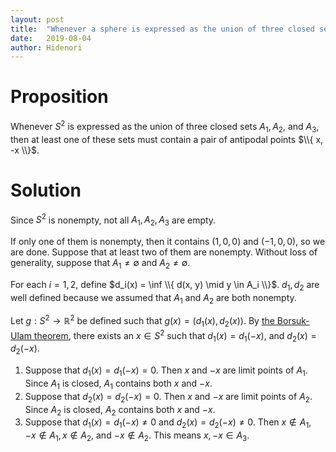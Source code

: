 ```yaml
---
layout: post
title:  "Whenever a sphere is expressed as the union of three closed sets $A_1, A_2$, and $A_3$, then at least one of these sets must contain a pair of antipodal points"
date:   2019-08-04
author: Hidenori
---
```


# Proposition
Whenever $S^2$ is expressed as the union of three closed sets $A_1, A_2$, and $A_3$, then at least one of these sets must contain a pair of antipodal points $\\{ x, -x \\}$.

# Solution

Since $S^2$ is nonempty, not all $A_1, A_2, A_3$ are empty.

If only one of them is nonempty, then it contains $(1, 0, 0)$ and $(-1, 0, 0)$, so we are done.
Suppose that at least two of them are nonempty.
Without loss of generality, suppose that $A_1 \ne \emptyset$ and $A_2 \ne \emptyset$.

For each $i = 1, 2$, define $d_i(x) = \inf \\{ d(x, y) \mid y \in A_i \\}$.
$d_1, d_2$ are well defined because we assumed that $A_1$ and $A_2$ are both nonempty.

Let $g: S^2 \rightarrow \mathbb{R}^2$ be defined such that $g(x) = (d_1(x), d_2(x))$.
By [the Borsuk-Ulam theorem](https://en.wikipedia.org/wiki/Borsuk–Ulam_theorem), there exists an $x \in S^2$ such that $d_1(x) = d_1(-x)$, and $d_2(x) = d_2(-x)$.

1. Suppose that $d_1(x) = d_1(-x) = 0$.
   Then $x$ and $-x$ are limit points of $A_1$.
   Since $A_1$ is closed, $A_1$ contains both $x$ and $-x$.
1. Suppose that $d_2(x) = d_2(-x) = 0$.
   Then $x$ and $-x$ are limit points of $A_2$.
   Since $A_2$ is closed, $A_2$ contains both $x$ and $-x$.
1. Suppose that $d_1(x) = d_1(-x) \ne 0$ and $d_2(x) = d_2(-x) \ne 0$.
   Then $x \notin A_1, -x \notin A_1, x \notin A_2$, and $-x \notin A_2$.
   This means $x, -x \in A_3$.

